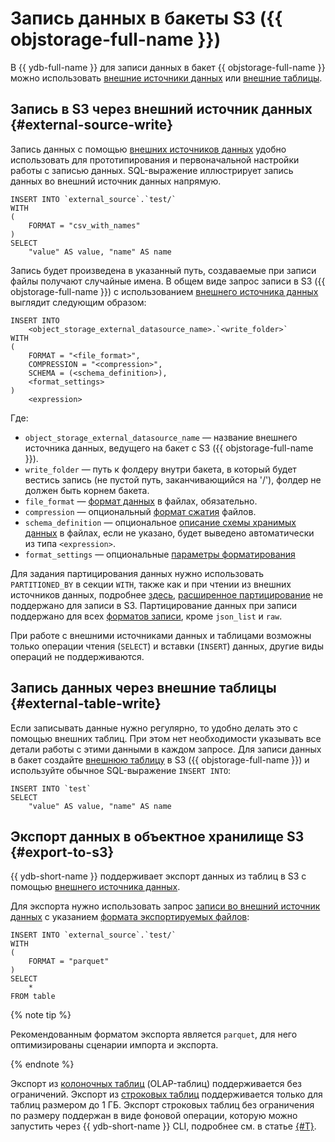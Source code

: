 # Запись данных в бакеты S3 ({{ objstorage-full-name }})

В {{ ydb-full-name }} для записи данных в бакет {{ objstorage-full-name }} можно использовать [внешние источники данных](#external-source-write) или [внешние таблицы](#external-table-write).

## Запись в S3 через внешний источник данных {#external-source-write}

Запись данных с помощью [внешних источников данных](../../datamodel/external_data_source.md) удобно использовать для прототипирования и первоначальной настройки работы с записью данных. SQL-выражение иллюстрирует запись данных во внешний источник данных напрямую.

```yql
INSERT INTO `external_source`.`test/`
WITH
(
    FORMAT = "csv_with_names"
)
SELECT
    "value" AS value, "name" AS name
```

Запись будет произведена в указанный путь, создаваемые при записи файлы получают случайные имена. В общем виде запрос записи в S3 ({{ objstorage-full-name }}) с использованием [внешнего источника данных](../../datamodel/external_data_source.md) выглядит следующим образом:

```yql
INSERT INTO
    <object_storage_external_datasource_name>.`<write_folder>`
WITH
(
    FORMAT = "<file_format>",
    COMPRESSION = "<compression>",
    SCHEMA = (<schema_definition>),
    <format_settings>
)
    <expression>
```

Где:

* `object_storage_external_datasource_name` — название внешнего источника данных, ведущего на бакет с S3 ({{ objstorage-full-name }}).
* `write_folder` — путь к фолдеру внутри бакета, в который будет вестись запись (не пустой путь, заканчивающийся на '/'), фолдер не должен быть корнем бакета.
* `file_format` — [формат данных](formats.md#formats) в файлах, обязательно.
* `compression` — опциональный [формат сжатия](formats.md#compression_formats) файлов.
* `schema_definition` — опциональное [описание схемы хранимых данных](external_data_source.md#schema) в файлах, если не указано, будет выведено автоматически из типа `<expression>`.
* `format_settings` — опциональные [параметры форматирования](external_data_source.md#format_settings)

Для задания партицирования данных нужно использовать `PARTITIONED_BY` в секции `WITH`, также как и при чтении из внешних источников данных, подробнее [здесь](partitioning.md#syntax-external-data-source), [расширенное партицирование](partition_projection.md) не поддержано для записи в S3. Партицирование данных при записи поддержано для всех [форматов записи](formats.md#formats), кроме `json_list` и `raw`.

При работе с внешними источниками данных и таблицами возможны только операции чтения (`SELECT`) и вставки (`INSERT`) данных, другие виды операций не поддерживаются.

## Запись данных через внешние таблицы {#external-table-write}

Если записывать данные нужно регулярно, то удобно делать это с помощью внешних таблиц. При этом нет необходимости указывать все детали работы с этими данными в каждом запросе. Для записи данных в бакет создайте [внешнюю таблицу](external_table.md) в S3 ({{ objstorage-full-name }}) и используйте обычное SQL-выражение `INSERT INTO`:

```yql
INSERT INTO `test`
SELECT
    "value" AS value, "name" AS name
```

## Экспорт данных в объектное хранилище S3 {#export-to-s3}

{{ ydb-short-name }} поддерживает экспорт данных из таблиц в S3 с помощью [внешнего источника данных](../../datamodel/external_data_source.md).

Для экспорта нужно использовать запрос [записи во внешний источник данных](#external-source-write) с указанием [формата экспортируемых файлов](./formats.md#formats):

```yql
INSERT INTO `external_source`.`test/`
WITH
(
    FORMAT = "parquet"
)
SELECT
    *
FROM table
```

{% note tip %}

Рекомендованным форматом экспорта является `parquet`, для него оптимизированы сценарии импорта и экспорта.

{% endnote %}

Экспорт из [колоночных таблиц](../../datamodel/table.md#column-oriented-tables) (OLAP-таблиц) поддерживается без ограничений. Экспорт из [строковых таблиц](../../datamodel/table.md#row-oriented-tables) поддерживается только для таблиц размером до 1 ГБ. Экспорт строковых таблиц без ограничения по размеру поддержан в виде фоновой операции, которую можно запустить через {{ ydb-short-name }} CLI, подробнее см. в статье [{#T}](../../../reference/ydb-cli/export-import/export-s3.md).
